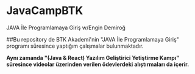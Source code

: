 # JavaCampBTK
JAVA İle Programlamaya Giriş w/Engin Demiroğ

##Bu repository de BTK Akademi'nin "JAVA İle Programlamaya Giriş" programı süresince yaptığım çalışmalar bulunmaktadır.

**Aynı zamanda "(Java & React) Yazılım Geliştirici Yetiştirme Kampı" süresince videolar üzerinden verilen ödevlerdeki alıştırmaları da içerir.**
